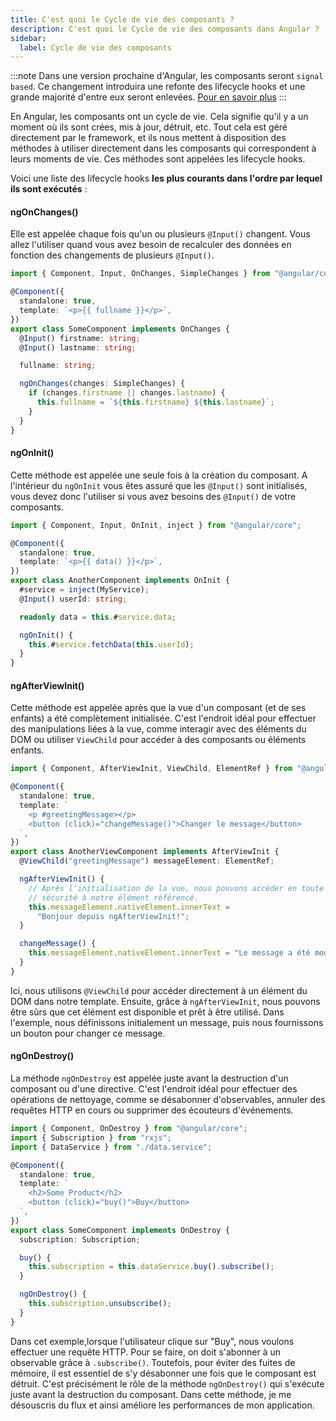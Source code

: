 ```yaml
---
title: C'est quoi le Cycle de vie des composants ?
description: C'est quoi le Cycle de vie des composants dans Angular ?
sidebar:
  label: Cycle de vie des composants
---
```


:::note
Dans une version prochaine d'Angular, les composants seront `signal based`. Ce changement introduira une refonte des lifecycle hooks et une grande majorité d'entre eux seront enlevées. [Pour en savoir plus](https://github.com/angular/angular/discussions/49682)
:::

En Angular, les composants ont un cycle de vie. Cela signifie qu'il y a un moment où ils sont crées, mis à jour, détruit, etc. Tout cela est géré directement par le framework, et ils nous mettent à disposition des méthodes à utiliser directement dans les composants qui correspondent à leurs moments de vie. Ces méthodes sont appelées les lifecycle hooks.

Voici une liste des lifecycle hooks **les plus courants dans l'ordre par lequel ils sont exécutés** :

#### ngOnChanges()

Elle est appelée chaque fois qu'un ou plusieurs `@Input()` changent. Vous allez l'utiliser quand vous avez besoin de recalculer des données en fonction des changements de plusieurs `@Input()`.

```ts
import { Component, Input, OnChanges, SimpleChanges } from "@angular/core";

@Component({
  standalone: true,
  template: `<p>{{ fullname }}</p>`,
})
export class SomeComponent implements OnChanges {
  @Input() firstname: string;
  @Input() lastname: string;

  fullname: string;

  ngOnChanges(changes: SimpleChanges) {
    if (changes.firstname || changes.lastname) {
      this.fullname = `${this.firstname} ${this.lastname}`;
    }
  }
}
```

#### ngOnInit()

Cette méthode est appelée une seule fois à la création du composant. A l'intérieur du `ngOnInit` vous êtes assuré que les `@Input()` sont initialisés, vous devez donc l'utiliser si vous avez besoins des `@Input()` de votre composants.

```ts
import { Component, Input, OnInit, inject } from "@angular/core";

@Component({
  standalone: true,
  template: `<p>{{ data() }}</p>`,
})
export class AnotherComponent implements OnInit {
  #service = inject(MyService);
  @Input() userId: string;

  readonly data = this.#service.data;

  ngOnInit() {
    this.#service.fetchData(this.userId);
  }
}
```

#### ngAfterViewInit()

Cette méthode est appelée après que la vue d'un composant (et de ses enfants) a été complètement initialisée. C'est l'endroit idéal pour effectuer des manipulations liées à la vue, comme interagir avec des éléments du DOM ou utiliser `ViewChild` pour accéder à des composants ou éléments enfants.

```ts
import { Component, AfterViewInit, ViewChild, ElementRef } from "@angular/core";

@Component({
  standalone: true,
  template: `
    <p #greetingMessage></p>
    <button (click)="changeMessage()">Changer le message</button>
  `,
})
export class AnotherViewComponent implements AfterViewInit {
  @ViewChild("greetingMessage") messageElement: ElementRef;

  ngAfterViewInit() {
    // Après l'initialisation de la vue, nous pouvons accéder en toute
    // sécurité à notre élément référencé.
    this.messageElement.nativeElement.innerText =
      "Bonjour depuis ngAfterViewInit!";
  }

  changeMessage() {
    this.messageElement.nativeElement.innerText = "Le message a été modifié!";
  }
}
```

Ici, nous utilisons `@ViewChild` pour accéder directement à un élément du DOM dans notre template. Ensuite, grâce à `ngAfterViewInit`, nous pouvons être sûrs que cet élément est disponible et prêt à être utilisé. Dans l'exemple, nous définissons initialement un message, puis nous fournissons un bouton pour changer ce message.

#### ngOnDestroy()

La méthode `ngOnDestroy` est appelée juste avant la destruction d'un composant ou d'une directive. C'est l'endroit idéal pour effectuer des opérations de nettoyage, comme se désabonner d'observables, annuler des requêtes HTTP en cours ou supprimer des écouteurs d'événements.

```ts
import { Component, OnDestroy } from "@angular/core";
import { Subscription } from "rxjs";
import { DataService } from "./data.service";

@Component({
  standalone: true,
  template: `
    <h2>Some Product</h2>
    <button (click)="buy()">Buy</button>
  `,
})
export class SomeComponent implements OnDestroy {
  subscription: Subscription;

  buy() {
    this.subscription = this.dataService.buy().subscribe();
  }

  ngOnDestroy() {
    this.subscription.unsubscribe();
  }
}
```

Dans cet exemple,lorsque l'utilisateur clique sur "Buy", nous voulons effectuer une requête HTTP. Pour se faire, on doit s'abonner à un observable grâce à `.subscribe()`. Toutefois, pour éviter des fuites de mémoire, il est essentiel de s'y désabonner une fois que le composant est détruit. C'est précisément le rôle de la méthode `ngOnDestroy()` qui s'exécute juste avant la destruction du composant. Dans cette méthode, je me désouscris du flux et ainsi améliore les performances de mon application.
